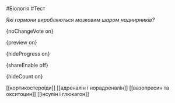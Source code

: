 #Біологія #Тест

*Які гормони виробляються мозковим шаром наднирників?*

{noChangeVote on}

{preview on}

{hideProgress on}

{shareEnable off}

{hideCount on}

[[кортикостероїди]]
[[адреналін і норадреналін]]
[[вазопресин та окситоцин]]
[[інсулін і глюкагон]]

